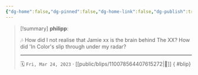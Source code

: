 ```yaml
---
{"dg-home":false,"dg-pinned":false,"dg-home-link":false,"dg-publish":true,"tags":["dgblip"],"disabled rules":["yaml-title","yaml-title-alias","file-name-heading"],"title":"philipp on mastodon @ 2023-03-24","created-date":"2023-03-24T13:46:34","id":110078564407615260,"updated-date":"2025-05-02T08:50:43","dg-path":"blips/110078564407615272.md","permalink":"/blips/110078564407615272/","dgPassFrontmatter":true}
---
```


> [!summary] **philipp**:
>
> 🎶 How did I not realise that Jamie xx is the brain behind The XX? How did 'In Color's slip through under my radar?
> - - -
>
> 🗓️ `Fri, Mar 24, 2023` · [[public/blips/110078564407615272\|🔗]]
{ #blip}

